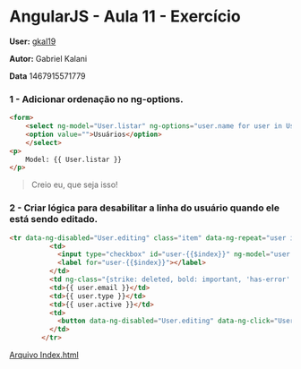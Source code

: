 # AngularJS - Aula 11 - Exercício

**User:** [gkal19](https://github.com/gkal19)

**Autor:** Gabriel Kalani

**Data** 1467915571779

### 1 - Adicionar ordenação no ng-options. 
```html
<form>
    <select ng-model="User.listar" ng-options="user.name for user in User.users">
    <option value="">Usuários</option>
    </select>
<p>
    Model: {{ User.listar }}
</p>
```

> Creio eu, que seja isso!

### 2 - Criar lógica para desabilitar a linha do usuário quando ele está sendo editado.
```html
<tr data-ng-disabled="User.editing" class="item" data-ng-repeat="user in User.users | filter:searchUser | orderBy:User.predicate:User.reverse ">
          <td>
            <input type="checkbox" id="user-{{$index}}" ng-model="user.selected" />
            <label for="user-{{$index}}"></label>
          </td>
          <td ng-class="{strike: deleted, bold: important, 'has-error': error}" >{{ user.name }}</td>
          <td>{{ user.email }}</td>
          <td>{{ user.type }}</td>
          <td>{{ user.active }}</td>
          <td>
            <button data-ng-disabled="User.editing" data-ng-click="User.edit(user, $index)" class="btn blue waves-effect waves-light col s12" type="submit" name="action">Editar</button>
          </td>
        </tr>
```

[Arquivo Index.html](https://github.com/webschool-io/be-mean-instagram-angular1-exercises/blob/master/class-11/gkal19/index.html)
